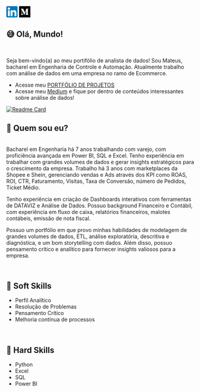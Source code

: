 <div>
  <a href="https://www.linkedin.com/in/mateusdeassis/" target="_blank"><img src="https://github.com/massis93/massis93/blob/main/linkedin.png" width="30px" target="_blank"></a>
  <a href="https://medium.com/@dassis.mateus" target="_blank"><img src="https://github.com/massis93/massis93/blob/main/medium.png" width="30px"></a>
</div>

## 😅 Olá, Mundo!
<br>

Seja bem-vindo(a) ao meu portifólio de analista de dados! Sou Mateus, bacharel em Engenharia de Controle e Automação. Atualmente trabalho com análise de dados em uma empresa no ramo de Ecommerce.

- Acesse meu  <a href="https://github.com/massis93/Projetos_Analise_Dados">PORTFÓLIO DE PROJETOS</a>
- Acesse meu [Medium](https://medium.com/@dassis.mateus) e fique por dentro de conteúdos interessantes sobre análise de dados!

[![Readme Card](https://github-readme-stats.vercel.app/api/pin/?username=massis93&theme=dracula&repo=Projetos_Analise_Dados)](https://github.com/massis93/Projetos_Analise_Dados)

## 🧑 Quem sou eu?
<br>
Bacharel em Engenharia há 7 anos trabalhando com varejo, com proficiência avançada em Power BI, SQL e Excel. Tenho experiência em trabalhar com grandes volumes de dados e gerar insights estratégicos para o crescimento da empresa. Trabalho há 3 anos com marketplaces da Shopee e Shein, gerenciando vendas e Ads através dos KPI como ROAS, ROI, CTR, Faturamento, Visitas, Taxa de Conversão, número de Pedidos, Ticket Médio.

Tenho experiência em criação de Dashboards interativos com ferramentas de DATAVIZ e Análise de Dados. Possuo background Financeiro e Contábil, com experiência em fluxo de caixa, relatórios financeiros, malotes contábeis, emissão de nota fiscal.

Possuo um portfólio em que provo minhas habilidades de modelagem de grandes volumes de dados, ETL, análise exploratória, descritiva e diagnóstica, e um bom storytelling com dados. Além disso, possuo pensamento crítico e analítico para fornecer insights valiosos para a empresa.

<br>

## 🔧 Soft Skills
- Perfil Analítico
- Resolução de Problemas
- Pensamento Crítico
- Melhoria contínua de processos

<br>


## 🔧 Hard Skills
- Python 
- Excel
- SQL
- Power BI


